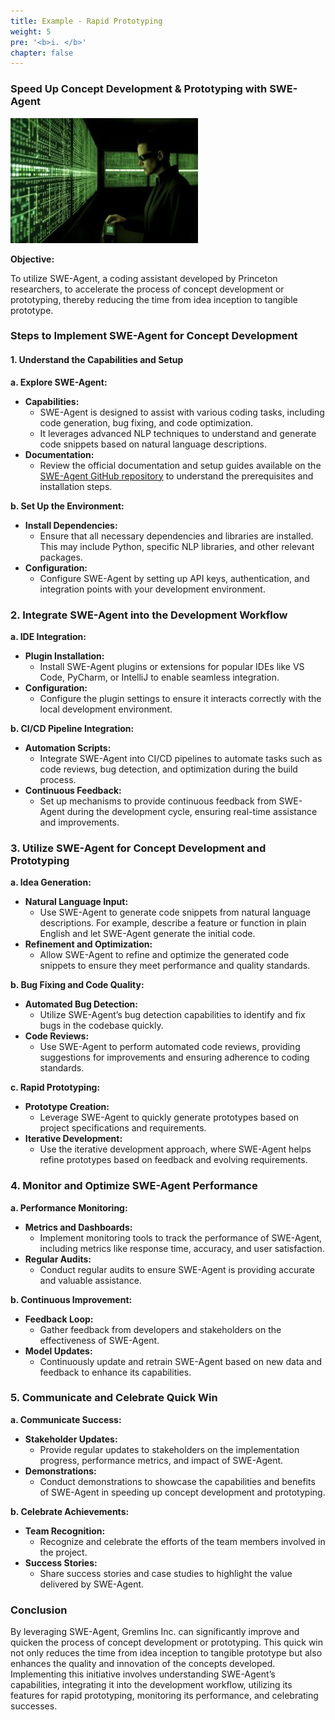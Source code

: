 ```yaml
---
title: Example - Rapid Prototyping
weight: 5
pre: '<b>i. </b>'
chapter: false
---
```


### Speed Up Concept Development & Prototyping with SWE-Agent

![Matrix](images/matrix.jpeg)

**Objective:**

To utilize SWE-Agent, a coding assistant developed by Princeton researchers, to accelerate the process of concept development or prototyping, thereby reducing the time from idea inception to tangible prototype.

### Steps to Implement SWE-Agent for Concept Development

#### 1. Understand the Capabilities and Setup

**a. Explore SWE-Agent:**
- **Capabilities:**
  - SWE-Agent is designed to assist with various coding tasks, including code generation, bug fixing, and code optimization.
  - It leverages advanced NLP techniques to understand and generate code snippets based on natural language descriptions.
- **Documentation:**
  - Review the official documentation and setup guides available on the [SWE-Agent GitHub repository](https://github.com/princeton-nlp/SWE-agent) to understand the prerequisites and installation steps.

**b. Set Up the Environment:**
- **Install Dependencies:**
  - Ensure that all necessary dependencies and libraries are installed. This may include Python, specific NLP libraries, and other relevant packages.
- **Configuration:**
  - Configure SWE-Agent by setting up API keys, authentication, and integration points with your development environment.

### 2. Integrate SWE-Agent into the Development Workflow

**a. IDE Integration:**
- **Plugin Installation:**
  - Install SWE-Agent plugins or extensions for popular IDEs like VS Code, PyCharm, or IntelliJ to enable seamless integration.
- **Configuration:**
  - Configure the plugin settings to ensure it interacts correctly with the local development environment.

**b. CI/CD Pipeline Integration:**
- **Automation Scripts:**
  - Integrate SWE-Agent into CI/CD pipelines to automate tasks such as code reviews, bug detection, and optimization during the build process.
- **Continuous Feedback:**
  - Set up mechanisms to provide continuous feedback from SWE-Agent during the development cycle, ensuring real-time assistance and improvements.

### 3. Utilize SWE-Agent for Concept Development and Prototyping

**a. Idea Generation:**
- **Natural Language Input:**
  - Use SWE-Agent to generate code snippets from natural language descriptions. For example, describe a feature or function in plain English and let SWE-Agent generate the initial code.
- **Refinement and Optimization:**
  - Allow SWE-Agent to refine and optimize the generated code snippets to ensure they meet performance and quality standards.

**b. Bug Fixing and Code Quality:**
- **Automated Bug Detection:**
  - Utilize SWE-Agent’s bug detection capabilities to identify and fix bugs in the codebase quickly.
- **Code Reviews:**
  - Use SWE-Agent to perform automated code reviews, providing suggestions for improvements and ensuring adherence to coding standards.

**c. Rapid Prototyping:**
- **Prototype Creation:**
  - Leverage SWE-Agent to quickly generate prototypes based on project specifications and requirements.
- **Iterative Development:**
  - Use the iterative development approach, where SWE-Agent helps refine prototypes based on feedback and evolving requirements.

### 4. Monitor and Optimize SWE-Agent Performance

**a. Performance Monitoring:**
- **Metrics and Dashboards:**
  - Implement monitoring tools to track the performance of SWE-Agent, including metrics like response time, accuracy, and user satisfaction.
- **Regular Audits:**
  - Conduct regular audits to ensure SWE-Agent is providing accurate and valuable assistance.

**b. Continuous Improvement:**
- **Feedback Loop:**
  - Gather feedback from developers and stakeholders on the effectiveness of SWE-Agent.
- **Model Updates:**
  - Continuously update and retrain SWE-Agent based on new data and feedback to enhance its capabilities.

### 5. Communicate and Celebrate Quick Win

**a. Communicate Success:**
- **Stakeholder Updates:**
  - Provide regular updates to stakeholders on the implementation progress, performance metrics, and impact of SWE-Agent.
- **Demonstrations:**
  - Conduct demonstrations to showcase the capabilities and benefits of SWE-Agent in speeding up concept development and prototyping.

**b. Celebrate Achievements:**
- **Team Recognition:**
  - Recognize and celebrate the efforts of the team members involved in the project.
- **Success Stories:**
  - Share success stories and case studies to highlight the value delivered by SWE-Agent.

### Conclusion

By leveraging SWE-Agent, Gremlins Inc. can significantly improve and quicken the process of concept development or prototyping. This quick win not only reduces the time from idea inception to tangible prototype but also enhances the quality and innovation of the concepts developed. Implementing this initiative involves understanding SWE-Agent’s capabilities, integrating it into the development workflow, utilizing its features for rapid prototyping, monitoring its performance, and celebrating successes.
